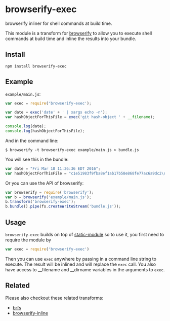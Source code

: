# browserify-exec
browserify inliner for shell commands at build time.

This module is a transform for [browserify](https://github.com/substack/node-browserify) to allow you to execute shell commands at build time and inline the results into your bundle.

## Install

`npm install browserify-exec`

## Example

`example/main.js`:

```javascript
var exec = require('browserify-exec');

var date = exec('date' + ' | xargs echo -n');
var hashObjectForThisFile = exec('git hash-object ' + __filename);

console.log(date);
console.log(hashObjectForThisFile);
```

And in the command line:

`$ browserify -t browserify-exec example/main.js > bundle.js`

You will see this in the bundle:

```javascript
var date = "Fri Mar 18 11:36:36 EDT 2016";
var hashObjectForThisFile = "c1e51983f9fba8ef1ab17b58e868fe77ac6a9dc2\n";
```

Or you can use the API of browserify:

```javascript
var browserify = require('browserify');
var b = browserify('example/main.js');
b.transform('browserify-exec');
b.bundle().pipe(fs.createWriteStream('bundle.js'));
```


## Usage

`browserify-exec` builds on top of [static-module](https://github.com/substack/static-module) so to use it, you first need to require the module by
```javascript
var exec = require('browserify-exec')
```

Then you can use `exec` anywhere by passing in a command line string to execute. The result will be inlined and will replace the `exec` call. You also have access to __filename and __dirname variables in the arguments to `exec`.

## Related

Please also checkout these related transforms:
- [brfs](https://github.com/substack/brfs)
- [browserify-inline](https://github.com/eirikb/browserify-inline)
